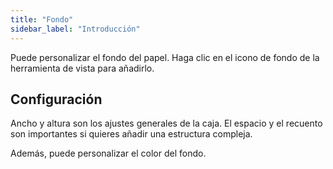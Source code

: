 ```yaml
---
title: "Fondo"
sidebar_label: "Introducción"
---
```



Puede personalizar el fondo del papel. Haga clic en el icono de fondo de la herramienta de vista para añadirlo.

## Configuración

Ancho y altura son los ajustes generales de la caja. El espacio y el recuento son importantes si quieres añadir una estructura compleja.

Además, puede personalizar el color del fondo.
